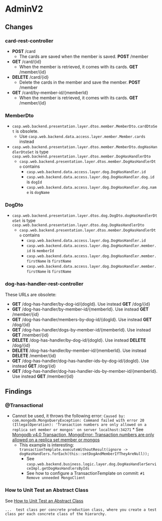 # AdminV2

## Changes

### card-rest-controller

* **POST** /card
    * The cards are saved when the member is saved. **POST** /member
* **GET** /card/{id}
    * When the member is retrieved, it comes with its cards. **GET** /member/{id}
* **DELETE** /card/{id}
    * Delete the cards in the member and save the member. **POST** /member
* **GET** /card/by-member-id/{memberId}
    * When the member is retrieved, it comes with its cards. **GET** /member/{id}

### MemberDto

* `casp.web.backend.presentation.layer.dtos.member.MemberDto.cardDtoSet` is obsolete.
    * Use `casp.web.backend.data.access.layer.member.Member.cards` instead
* `casp.web.backend.presentation.layer.dtos.member.MemberDto.dogHasHandlerDtoSet` is type
  `casp.web.backend.presentation.layer.dtos.member.DogHasHandlerDto`
    * `casp.web.backend.presentation.layer.dtos.member.DogHasHandlerDto` contains
        * `casp.web.backend.data.access.layer.dog.DogHasHandler.id`
        * `casp.web.backend.data.access.layer.dog.DogHasHandler.dog.id` is `dogId`
        * `casp.web.backend.data.access.layer.dog.DogHasHandler.dog.name` is `dogName`

### DogDto

* `casp.web.backend.presentation.layer.dtos.dog.DogDto.dogHasHandlerDtoSet` is type
  `casp.web.backend.presentation.layer.dtos.dog.DogHasHandlerDto`
    * `casp.web.backend.presentation.layer.dtos.member.DogHasHandlerDto` contains
        * `casp.web.backend.data.access.layer.dog.DogHasHandler.id`
        * `casp.web.backend.data.access.layer.dog.DogHasHandler.member.id` is `memberId`
        * `casp.web.backend.data.access.layer.dog.DogHasHandler.member.firstName` is `firstName`
        * `casp.web.backend.data.access.layer.dog.DogHasHandler.member.firstName` is `firstName`

### dog-has-handler-rest-controller

These URLs are obsolete:

* **GET** /dog-has-handler/by-dog-id/{dogId}. Use instead **GET** /dog/{id}
* **GET** /dog-has-handler/by-member-id/{memberId}. Use instead **GET** /member/{id}
* **GET** /dog-has-handler/members-by-dog-id/{dogId}. Use instead **GET** /dog/{id}
* **GET** /dog-has-handler/dogs-by-member-id/{memberId}. Use instead **GET** /member/{id}
* **DELETE** /dog-has-handler/by-dog-id/{dogId}. Use instead **DELETE** /dog/{id}
* **DELETE** /dog-has-handler/by-member-id/{memberId}. Use instead **DELETE** /member/{id}
* **GET** /dog-has-handler/dog-has-handler-ids-by-dog-id/{dogId}. Use instead **GET** /dog/{id}
* **GET** /dog-has-handler/dog-has-handler-ids-by-member-id/{memberId}. Use instead **GET** /member/{id}

## Findings

### @Transactional

* Cannot be used, it throws the following error:
  `Caused by: com.mongodb.MongoQueryException: Command failed with error 20 (IllegalOperation): 'Transaction numbers are only allowed on a replica set member or mongos' on server localhost:34271`
    *
  See [Mongodb v4.0 Transaction, MongoError: Transaction numbers are only allowed on a replica set member or mongos](https://stackoverflow.com/a/51462024/1066054)
    * This example is interesting:
      `transactionTemplate.executeWithoutResult(ignore -> dogHasHandlers.forEach(this::setDogAndMemberIfTheyAreNull));`
        * See `casp.web.backend.business.logic.layer.dog.DogHasHandlerServiceImpl.getDogHasHandlersByIds`
        * See how to configure a TransactionTemplate on commit: `#1 Remove unneeded MongoClient`

### How to Unit Test an Abstract Class

See [How to Unit Test an Abstract Class](https://enterprisecraftsmanship.com/posts/how-to-unit-test-an-abstract-class/)

    ...  test class per concrete production class, where you create a test class per each concrete class of the hierarchy.
